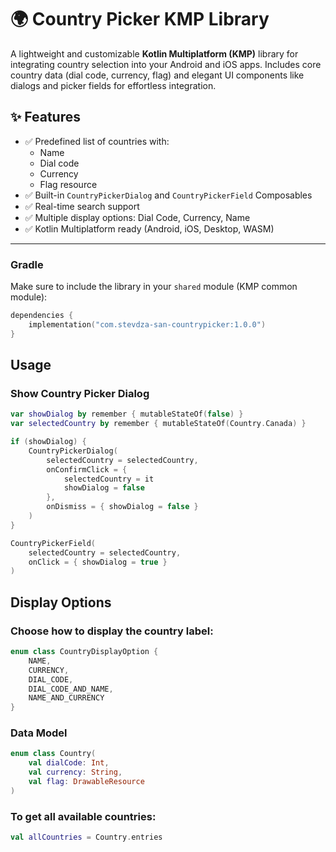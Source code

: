 # 🌍 Country Picker KMP Library

A lightweight and customizable **Kotlin Multiplatform (KMP)** library for integrating country selection into your Android and iOS apps. Includes core country data (dial code, currency, flag) and elegant UI components like dialogs and picker fields for effortless integration.



## ✨ Features

- ✅ Predefined list of countries with:
  - Name
  - Dial code
  - Currency
  - Flag resource
- ✅ Built-in `CountryPickerDialog` and `CountryPickerField` Composables
- ✅ Real-time search support
- ✅ Multiple display options: Dial Code, Currency, Name
- ✅ Kotlin Multiplatform ready (Android, iOS, Desktop, WASM)

---


### Gradle

Make sure to include the library in your `shared` module (KMP common module):

```kotlin
dependencies {
    implementation("com.stevdza-san-countrypicker:1.0.0")
}
```

## Usage
### Show Country Picker Dialog

```kotlin
var showDialog by remember { mutableStateOf(false) }
var selectedCountry by remember { mutableStateOf(Country.Canada) }

if (showDialog) {
    CountryPickerDialog(
        selectedCountry = selectedCountry,
        onConfirmClick = {
            selectedCountry = it
            showDialog = false
        },
        onDismiss = { showDialog = false }
    )
}

CountryPickerField(
    selectedCountry = selectedCountry,
    onClick = { showDialog = true }
)
```

## Display Options

### Choose how to display the country label:

```kotlin
enum class CountryDisplayOption {
    NAME,
    CURRENCY,
    DIAL_CODE,
    DIAL_CODE_AND_NAME,
    NAME_AND_CURRENCY
}
```

### Data Model

```kotlin
enum class Country(
    val dialCode: Int,
    val currency: String,
    val flag: DrawableResource
)
```

### To get all available countries:

```kotlin
val allCountries = Country.entries
```
